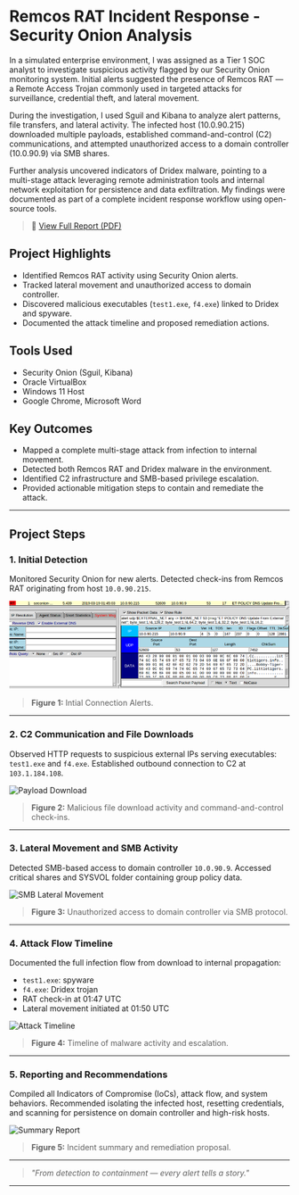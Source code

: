 # Remcos RAT Incident Response - Security Onion Analysis

In a simulated enterprise environment, I was assigned as a Tier 1 SOC analyst to investigate suspicious activity flagged by our Security Onion monitoring system. Initial alerts suggested the presence of Remcos RAT — a Remote Access Trojan commonly used in targeted attacks for surveillance, credential theft, and lateral movement.

During the investigation, I used Sguil and Kibana to analyze alert patterns, file transfers, and lateral activity. The infected host (10.0.90.215) downloaded multiple payloads, established command-and-control (C2) communications, and attempted unauthorized access to a domain controller (10.0.90.9) via SMB shares.

Further analysis uncovered indicators of Dridex malware, pointing to a multi-stage attack leveraging remote administration tools and internal network exploitation for persistence and data exfiltration. My findings were documented as part of a complete incident response workflow using open-source tools.

> 📄 [View Full Report (PDF)](main/SECURITY_ONION_INCIDENT_RESPONSE.pdf)

## Project Highlights
- Identified Remcos RAT activity using Security Onion alerts.
- Tracked lateral movement and unauthorized access to domain controller.
- Discovered malicious executables (`test1.exe`, `f4.exe`) linked to Dridex and spyware.
- Documented the attack timeline and proposed remediation actions.

## Tools Used
- Security Onion (Sguil, Kibana)
- Oracle VirtualBox
- Windows 11 Host
- Google Chrome, Microsoft Word

## Key Outcomes
- Mapped a complete multi-stage attack from infection to internal movement.
- Detected both Remcos RAT and Dridex malware in the environment.
- Identified C2 infrastructure and SMB-based privilege escalation.
- Provided actionable mitigation steps to contain and remediate the attack.

---

## Project Steps

### 1. Initial Detection
Monitored Security Onion for new alerts. Detected check-ins from Remcos RAT originating from host `10.0.90.215`.

![Initial Detection](ss/infection.png)
> **Figure 1:** Intial Connection Alerts.

---

### 2. C2 Communication and File Downloads
Observed HTTP requests to suspicious external IPs serving executables: `test1.exe` and `f4.exe`. Established outbound connection to C2 at `103.1.184.108`.

![Payload Download](ss/file-downloads.png)
> **Figure 2:** Malicious file download activity and command-and-control check-ins.

---

### 3. Lateral Movement and SMB Activity
Detected SMB-based access to domain controller `10.0.90.9`. Accessed critical shares and SYSVOL folder containing group policy data.

![SMB Lateral Movement](images/smb-lateral-movement.png)
> **Figure 3:** Unauthorized access to domain controller via SMB protocol.

---

### 4. Attack Flow Timeline
Documented the full infection flow from download to internal propagation:
- `test1.exe`: spyware  
- `f4.exe`: Dridex trojan  
- RAT check-in at 01:47 UTC  
- Lateral movement initiated at 01:50 UTC

![Attack Timeline](images/attack-flow.png)
> **Figure 4:** Timeline of malware activity and escalation.

---

### 5. Reporting and Recommendations
Compiled all Indicators of Compromise (IoCs), attack flow, and system behaviors. Recommended isolating the infected host, resetting credentials, and scanning for persistence on domain controller and high-risk hosts.

![Summary Report](images/incident-summary.png)
> **Figure 5:** Incident summary and remediation proposal.

---

> _"From detection to containment — every alert tells a story."_

---
